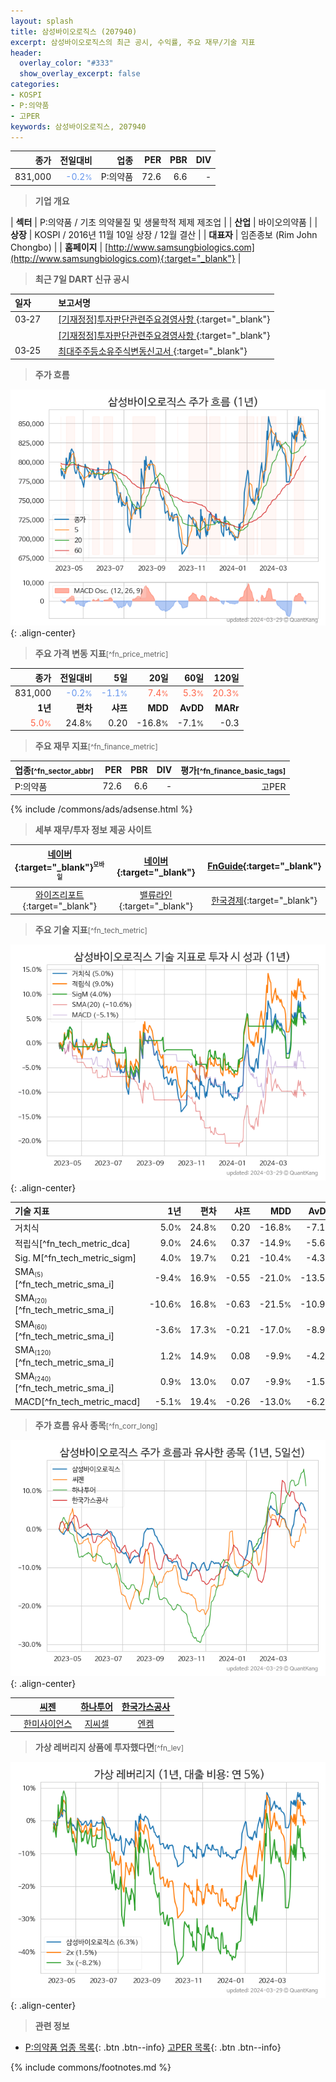 ```yaml
---
layout: splash
title: 삼성바이오로직스 (207940)
excerpt: 삼성바이오로직스의 최근 공시, 수익률, 주요 재무/기술 지표
header:
  overlay_color: "#333"
  show_overlay_excerpt: false
categories:
- KOSPI
- P:의약품
- 고PER
keywords: 삼성바이오로직스, 207940
---
```


| **종가** | **전일대비** | **업종** | **PER** | **PBR** | **DIV** |
| -------: | -----------: | -------: | ------: | ------: | ------: |
| 831,000 | <span style="color: cornflowerblue">-0.2<small>%</small></span> | P:의약품 | 72.6 | 6.6 | - |

<!-- more -->


> **기업 개요**<a id="company"></a>

| <span style="white-space:nowrap;">**섹터**</span> | P:의약품 / 기초 의약물질 및 생물학적 제제 제조업 |
| <span style="white-space:nowrap;">**산업**</span> | 바이오의약품 |
| <span style="white-space:nowrap;">**상장**</span> | KOSPI / 2016년 11월 10일 상장 / 12월 결산 |
| <span style="white-space:nowrap;">**대표자**</span> | 임존종보 (Rim John Chongbo) |
| <span style="white-space:nowrap;">**홈페이지**</span> | [http://www.samsungbiologics.com](http://www.samsungbiologics.com){:target="_blank"} |


> **최근 7일 DART 신규 공시**<a id="dart"></a>

| **일자** |      | **보고서명** |
| :------- | :--- | :----------- |
| 03&#x2011;27 | | [[기재정정]투자판단관련주요경영사항              ](https://dart.fss.or.kr/dsaf001/main.do?rcpNo=20240327800775){:target="_blank"} |
|  | | [[기재정정]투자판단관련주요경영사항              ](https://dart.fss.or.kr/dsaf001/main.do?rcpNo=20240327800758){:target="_blank"} |
| 03&#x2011;25 | | [최대주주등소유주식변동신고서              ](https://dart.fss.or.kr/dsaf001/main.do?rcpNo=20240325800525){:target="_blank"} |


> **주가 흐름**<a id="price"></a>

![207940](/stock/images/207940.png){: .align-center}


> **주요 가격 변동 지표**<small>[^fn_price_metric]</small>

| **종가** | **전일대비** | **5일** | **20일** | **60일** | **120일** |
| -------: | -----------: | ------: | -------: | -------: | --------: |
| 831,000 | <span style="color: cornflowerblue">-0.2<small>%</small></span> | <span style="color: cornflowerblue">-1.1<small>%</small></span> | <span style="color: tomato">7.4<small>%</small></span> | <span style="color: tomato">5.3<small>%</small></span> | <span style="color: tomato">20.3<small>%</small></span> |
| **1년** | **편차** | **샤프** | **MDD** | **AvDD** | **MARr** |
| <span style="color: tomato">5.0<small>%</small></span> | 24.8<small>%</small> | 0.20 | -16.8<small>%</small> | -7.1<small>%</small> | -0.3 |


> **주요 재무 지표**<small>[^fn_finance_metric]</small>

| **업종**<small>[^fn_sector_abbr]</small> | **PER** | **PBR** | **DIV** | **평가**<small>[^fn_finance_basic_tags]</small> |
| :--------------------------------------- | ------: | ------: | ------: | ----------------------------------------------: |
| P:의약품 | 72.6 | 6.6 | - | 고PER |



{% include /commons/ads/adsense.html %}

> **세부 재무/투자 정보 제공 사이트**

| [네이버](https://m.stock.naver.com/domestic/stock/207940/finance/summary){:target="_blank"}<sup><small>모바일</small></sup> | [네이버](https://finance.naver.com/item/coinfo.naver?code=207940){:target="_blank"} | [FnGuide](https://comp.fnguide.com/SVO2/ASP/SVD_Invest.asp?gicode=A207940&MenuYn=Y){:target="_blank"} |
| :---: | :---: | :---: |
| [와이즈리포트](https://comp.wisereport.co.kr/company/c1040001.aspx?cmp_cd=207940){:target="_blank"} | [밸류라인](https://www.valueline.co.kr/finance/summary/207940){:target="_blank"} | [한국경제](https://markets.hankyung.com/stock/207940/financial-summary){:target="_blank"} |


> **주요 기술 지표**<small>[^fn_tech_metric]</small>


![207940](/stock/images/207940_tech.png){: .align-center}

| **기술 지표** | **1년** | **편차** | **샤프** | **MDD** | **AvDD** |
| :------------ | ------: | -----------: | -------: | ------: | -------: |
| 거치식 | 5.0<small>%</small> | 24.8<small>%</small> | 0.20 | -16.8<small>%</small> | -7.1<small>%</small> |
| 적립식[^fn_tech_metric_dca] | 9.0<small>%</small> | 24.6<small>%</small> | 0.37 | -14.9<small>%</small> | -5.6<small>%</small> |
| Sig. M[^fn_tech_metric_sigm] | 4.0<small>%</small> | 19.7<small>%</small> | 0.21 | -10.4<small>%</small> | -4.3<small>%</small> |
| SMA<small><sub>(5)</sub></small>[^fn_tech_metric_sma_i] | -9.4<small>%</small> | 16.9<small>%</small> | -0.55 | -21.0<small>%</small> | -13.5<small>%</small> |
| SMA<small><sub>(20)</sub></small>[^fn_tech_metric_sma_i] | -10.6<small>%</small> | 16.8<small>%</small> | -0.63 | -21.5<small>%</small> | -10.9<small>%</small> |
| SMA<small><sub>(60)</sub></small>[^fn_tech_metric_sma_i] | -3.6<small>%</small> | 17.3<small>%</small> | -0.21 | -17.0<small>%</small> | -8.9<small>%</small> |
| SMA<small><sub>(120)</sub></small>[^fn_tech_metric_sma_i] | 1.2<small>%</small> | 14.9<small>%</small> | 0.08 | -9.9<small>%</small> | -4.2<small>%</small> |
| SMA<small><sub>(240)</sub></small>[^fn_tech_metric_sma_i] | 0.9<small>%</small> | 13.0<small>%</small> | 0.07 | -9.9<small>%</small> | -1.5<small>%</small> |
| MACD[^fn_tech_metric_macd] | -5.1<small>%</small> | 19.4<small>%</small> | -0.26 | -13.0<small>%</small> | -6.2<small>%</small> |


> **주가 흐름 유사 종목**<a id="corr"></a><small>[^fn_corr_long]</small>

![207940](/stock/images/207940_corr.png){: .align-center}

|       | [씨젠](/096530/) | [하나투어](/039130/) | [한국가스공사](/036460/) |
| :---: | :------------------------------------: | :------------------------------------: | :------------------------------------: |
|       | [한미사이언스](/008930/) | [지씨셀](/144510/) | [엔켐](/348370/) |


> **가상 레버리지 상품에 투자했다면**<a id="2x"></a><small>[^fn_lev]</small>

![207940](/stock/images/207940_2x.png){: .align-center}


> **관련 정보**

- [P:의약품 업종 목록](/stats/sector/kospi_업종_의약품_종목/){: .btn .btn--info} [고PER 목록](/fn/fn_high_per/){: .btn .btn--info}

{% include commons/footnotes.md %}
